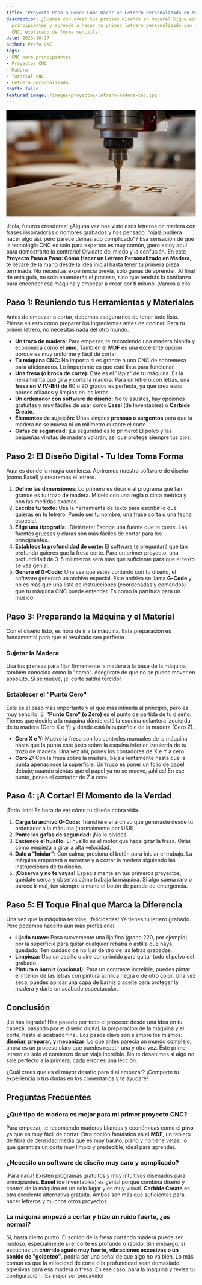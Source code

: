 ```yaml
---
title: 'Proyecto Paso a Paso: Cómo Hacer un Letrero Personalizado en Madera'
description: ¿Sueñas con crear tus propios diseños en madera? Sigue esta guía para
  principiantes y aprende a hacer tu primer letrero personalizado con una máquina
  CNC, explicado de forma sencilla.
date: 2023-10-27
author: Profe CNC
tags:
- CNC para principiantes
- Proyectos CNC
- Madera
- Tutorial CNC
- Letrero personalizado
draft: false
featured_image: /images/proyectos/letrero-madera-cnc.jpg
---
```


!['Proyecto Paso a Paso: Cómo Hacer un Letrero Personalizado en Madera'](proyecto-paso-a-paso-como-hacer-un-letrero-personalizado-en-madera.png)

¡Hola, futuros creadores! ¿Alguna vez has visto esos letreros de madera con frases inspiradoras o nombres grabados y has pensado: "ojalá pudiera hacer algo así, pero parece demasiado complicado"? Esa sensación de que la tecnología CNC es solo para expertos es muy común, ¡pero estoy aquí para demostrarte lo contrario! Olvídate del miedo y la confusión. En este **Proyecto Paso a Paso: Cómo Hacer un Letrero Personalizado en Madera**, te llevaré de la mano desde la idea inicial hasta tener tu primera pieza terminada. No necesitas experiencia previa, solo ganas de aprender. Al final de esta guía, no solo entenderás el proceso, sino que tendrás la confianza para encender esa máquina y empezar a crear por ti mismo. ¡Vamos a ello!

## Paso 1: Reuniendo tus Herramientas y Materiales

Antes de empezar a cortar, debemos asegurarnos de tener todo listo. Piensa en esto como preparar los ingredientes antes de cocinar. Para tu primer letrero, no necesitas nada del otro mundo.

*   **Un trozo de madera:** Para empezar, te recomiendo una madera blanda y económica como el **pino**. También el **MDF** es una excelente opción porque es muy uniforme y fácil de cortar.
*   **Tu máquina CNC:** No importa si es grande o una CNC de sobremesa para aficionados. Lo importante es que esté lista para funcionar.
*   **Una fresa (o broca de corte):** Este es el "lápiz" de tu máquina. Es la herramienta que gira y corta la madera. Para un letrero con letras, una **fresa en V (V-Bit)** de 60 o 90 grados es perfecta, ya que crea esos bordes afilados y limpios en las letras.
*   **Un ordenador con software de diseño:** No te asustes, hay opciones gratuitas y muy fáciles de usar como **Easel** (de Inventables) o **Carbide Create**.
*   **Elementos de sujeción:** Unas simples **prensas o sargentos** para que la madera no se mueva ni un milímetro durante el corte.
*   **Gafas de seguridad:** ¡La seguridad es lo primero! El polvo y las pequeñas virutas de madera volarán, así que protege siempre tus ojos.

## Paso 2: El Diseño Digital - Tu Idea Toma Forma

Aquí es donde la magia comienza. Abriremos nuestro software de diseño (como Easel) y crearemos el letrero.

1.  **Define las dimensiones:** Lo primero es decirle al programa qué tan grande es tu trozo de madera. Mídelo con una regla o cinta métrica y pon las medidas exactas.
2.  **Escribe tu texto:** Usa la herramienta de texto para escribir lo que quieras en tu letrero. Puede ser tu nombre, una frase corta o una fecha especial.
3.  **Elige una tipografía:** ¡Diviértete! Escoge una fuente que te guste. Las fuentes gruesas y claras son más fáciles de cortar para los principiantes.
4.  **Establece la profundidad de corte:** El software te preguntará qué tan profundo quieres que la fresa corte. Para un primer proyecto, una profundidad de 3-5 milímetros será más que suficiente para que el texto se vea genial.
5.  **Genera el G-Code:** Una vez que estés contento con tu diseño, el software generará un archivo especial. Este archivo se llama **G-Code** y no es más que una lista de instrucciones (coordenadas y comandos) que tu máquina CNC puede entender. Es como la partitura para un músico.

## Paso 3: Preparando la Máquina y el Material

Con el diseño listo, es hora de ir a la máquina. Esta preparación es fundamental para que el resultado sea perfecto.

### Sujetar la Madera

Usa tus prensas para fijar firmemente la madera a la base de la máquina, también conocida como la "cama". Asegúrate de que no se pueda mover en absoluto. Si se mueve, ¡el corte saldrá torcido!

### Establecer el "Punto Cero"

Este es el paso más importante y el que más intimida al principio, pero es muy sencillo. El **"Punto Cero" (o Zero)** es el punto de partida de tu diseño. Tienes que decirle a la máquina dónde está la esquina delantera izquierda de tu madera (Cero X e Y) y dónde está la superficie de la madera (Cero Z).

*   **Cero X e Y:** Mueve la fresa con los controles manuales de la máquina hasta que la punta esté justo sobre la esquina inferior izquierda de tu trozo de madera. Una vez ahí, pones los contadores de X e Y a cero.
*   **Cero Z:** Con la fresa sobre la madera, bájala lentamente hasta que la punta apenas roce la superficie. Un truco es poner un folio de papel debajo; cuando sientas que el papel ya no se mueve, ¡ahí es! En ese punto, pones el contador de Z a cero.

## Paso 4: ¡A Cortar! El Momento de la Verdad

¡Todo listo! Es hora de ver cómo tu diseño cobra vida.

1.  **Carga tu archivo G-Code:** Transfiere el archivo que generaste desde tu ordenador a la máquina (normalmente por USB).
2.  **Ponte las gafas de seguridad:** ¡No lo olvides!
3.  **Enciende el husillo:** El husillo es el motor que hace girar la fresa. Oirás cómo empieza a girar a alta velocidad.
4.  **Dale a "Iniciar":** Con calma, presiona el botón para iniciar el trabajo. La máquina empezará a moverse y a cortar la madera siguiendo las instrucciones de tu diseño.
5.  **¡Observa y no te vayas!** Especialmente en tus primeros proyectos, quédate cerca y observa cómo trabaja la máquina. Si algo suena raro o parece ir mal, ten siempre a mano el botón de parada de emergencia.

## Paso 5: El Toque Final que Marca la Diferencia

Una vez que la máquina termine, ¡felicidades! Ya tienes tu letrero grabado. Pero podemos hacerlo aún más profesional.

*   **Lijado suave:** Pasa suavemente una lija fina (grano 220, por ejemplo) por la superficie para quitar cualquier rebaba o astilla que haya quedado. Ten cuidado de no lijar dentro de las letras grabadas.
*   **Limpieza:** Usa un cepillo o aire comprimido para quitar todo el polvo del grabado.
*   **Pintura o barniz (opcional):** Para un contraste increíble, puedes pintar el interior de las letras con pintura acrílica negra o de otro color. Una vez seca, puedes aplicar una capa de barniz o aceite para proteger la madera y darle un acabado espectacular.

## Conclusión

¡Lo has logrado! Has pasado por todo el proceso: desde una idea en tu cabeza, pasando por el diseño digital, la preparación de la máquina y el corte, hasta el acabado final. Los pasos clave son siempre los mismos: **diseñar, preparar, y mecanizar**. Lo que antes parecía un mundo complejo, ahora es un proceso claro que puedes repetir una y otra vez. Este primer letrero es solo el comienzo de un viaje increíble. No te desanimes si algo no sale perfecto a la primera; cada error es una lección.

¿Cuál crees que es el mayor desafío para ti al empezar? ¡Comparte tu experiencia o tus dudas en los comentarios y te ayudaré!

## Preguntas Frecuentes

### ¿Qué tipo de madera es mejor para mi primer proyecto CNC?
Para empezar, te recomiendo maderas blandas y económicas como el **pino**, ya que es muy fácil de cortar. Otra opción fantástica es el **MDF**, un tablero de fibra de densidad media que es muy barato, plano y no tiene vetas, lo que garantiza un corte muy limpio y predecible, ideal para aprender.

### ¿Necesito un software de diseño muy caro y complicado?
¡Para nada! Existen programas gratuitos y muy intuitivos diseñados para principiantes. **Easel** (de Inventables) es genial porque combina diseño y control de la máquina en un solo lugar y es muy visual. **Carbide Create** es otra excelente alternativa gratuita. Ambos son más que suficientes para hacer letreros y muchos otros proyectos.

### La máquina empezó a cortar y hizo un ruido fuerte, ¿es normal?
Sí, hasta cierto punto. El sonido de la fresa cortando madera puede ser ruidoso, especialmente si el corte es profundo o rápido. Sin embargo, si escuchas un **chirrido agudo muy fuerte, vibraciones excesivas o un sonido de "golpeteo"**, podría ser una señal de que algo no va bien. Lo más común es que la velocidad de corte o la profundidad sean demasiado agresivas para esa madera o fresa. En ese caso, para la máquina y revisa tu configuración. ¡Es mejor ser precavido!